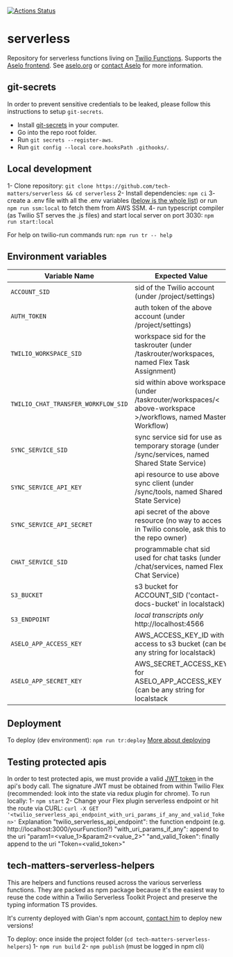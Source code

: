 [![Actions Status](https://github.com/tech-matters/serverless/workflows/serverless-ci/badge.svg)](https://github.com/tech-matters/serverless/actions)

# serverless

Repository for serverless functions living on [Twilio Functions](https://www.twilio.com/docs/runtime/functions). Supports the [Aselo frontend](https://www.twilio.com/docs/flex/developer/plugins). See [aselo.org](https://aselo.org/) or [contact Aselo](https://aselo.org/contact-us/) for more information.

## git-secrets

In order to prevent sensitive credentials to be leaked, please follow this instructions to setup `git-secrets`.

- Install [git-secrets](https://github.com/awslabs/git-secrets) in your computer.
- Go into the repo root folder.
- Run `git secrets --register-aws`.
- Run `git config --local core.hooksPath .githooks/`.

## Local development

1- Clone repository:
`git clone https://github.com/tech-matters/serverless && cd serverless`
2- Install dependencies:
`npm ci`
3- create a .env file with all the .env variables ([below is the whole list](#environment-variables)) or run `npm run ssm:local` to fetch them from AWS SSM.
4- run typescript compiler (as Twilio ST serves the .js files) and start local server on port 3030:
`npm run start:local`

For help on twilio-run commands run:
`npm run tr -- help`

## Environment variables

| Variable Name                       | Expected Value                                                                                                 |
| ----------------------------------- | -------------------------------------------------------------------------------------------------------------- |
| `ACCOUNT_SID`                       | sid of the Twilio account (under /project/settings)                                                            |
| `AUTH_TOKEN`                        | auth token of the above account (under /project/settings)                                                      |
| `TWILIO_WORKSPACE_SID`              | workspace sid for the taskrouter (under /taskrouter/workspaces, named Flex Task Assignment)                    |
| `TWILIO_CHAT_TRANSFER_WORKFLOW_SID` | sid within above workspace (under /taskrouter/workspaces/< above-workspace >/workflows, named Master Workflow) |
| `SYNC_SERVICE_SID`                  | sync service sid for use as temporary storage (under /sync/services, named Shared State Service)               |
| `SYNC_SERVICE_API_KEY`              | api resource to use above sync client (under /sync/tools, named Shared State Service)                          |
| `SYNC_SERVICE_API_SECRET`           | api secret of the above resource (no way to acces in Twilio console, ask this to the repo owner)               |
| `CHAT_SERVICE_SID`                  | programmable chat sid used for chat tasks (under /chat/services, named Flex Chat Service)                      |
| `S3_BUCKET`                         | s3 bucket for ACCOUNT_SID ('contact-docs-bucket' in localstack)                                                |
| `S3_ENDPOINT`                       | _local transcripts only_ http://localhost:4566                                                                 |
| `ASELO_APP_ACCESS_KEY`              | AWS_ACCESS_KEY_ID with access to s3 bucket (can be any string for localstack)                                  |
| `ASELO_APP_SECRET_KEY`              | AWS_SECRET_ACCESS_KEY for ASELO_APP_ACCESS_KEY (can be any string for localstack                               |

## Deployment

To deploy (dev environment): `npm run tr:deploy`
[More about deploying](https://www.twilio.com/docs/labs/serverless-toolkit/deploying)

## Testing protected apis

In order to test protected apis, we must provide a valid [JWT token](https://github.com/twilio/twilio-flex-token-validator) in the api's body call.
The signature JWT must be obtained from within Twilio Flex (recommended: look into the state via redux plugin for chrome).
To run locally:
1- `npm start`
2- Change your Flex plugin serverless endpoint or hit the route via CURL:
`curl -X GET '<twilio_serverless_api_endpoint_with_uri_params_if_any_and_valid_Token>'`
Explanation
"twilio_serverless_api_endpoint": the function endpoint (e.g. http://localhost:3000/yourFunction?)
"with_uri_params_if_any": append to the uri "param1=<value_1>&param2=<value_2>"
"and_valid_Token": finally append to the uri "Token=<valid_token>"

## tech-matters-serverless-helpers

This are helpers and functions reused across the various serverless functions.
They are packed as npm package because it's the easiest way to reuse the code within a Twilio Serverless Toolkit Project and preserve the typing information TS provides.

It's currenty deployed with Gian's npm account, [contact him](https://github.com/GPaoloni) to deploy new versions!

To deploy:
once inside the project folder (`cd tech-matters-serverless-helpers`)
1- `npm run build`
2- `npm publish` (must be logged in npm cli)
